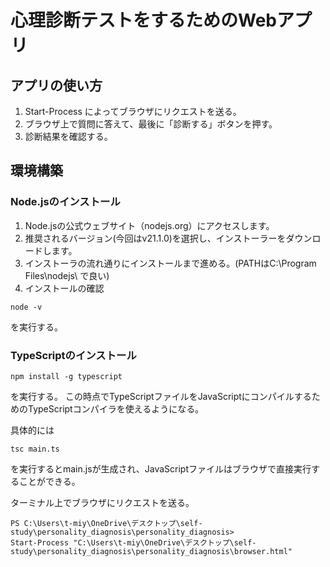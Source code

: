 # 心理診断テストをするためのWebアプリ

## アプリの使い方
1. Start-Process によってブラウザにリクエストを送る。
2. ブラウザ上で質問に答えて、最後に「診断する」ボタンを押す。
3. 診断結果を確認する。

## 環境構築
### Node.jsのインストール
1. Node.jsの公式ウェブサイト（nodejs.org）にアクセスします。
2. 推奨されるバージョン(今回はv21.1.0)を選択し、インストーラーをダウンロードします。
3. インストーラの流れ通りにインストールまで進める。(PATHはC:\Program Files\nodejs\ で良い)
4. インストールの確認 
```
node -v
```
を実行する。

### TypeScriptのインストール
```
npm install -g typescript
```
を実行する。
この時点でTypeScriptファイルをJavaScriptにコンパイルするためのTypeScriptコンパイラを使えるようになる。

具体的には
```
tsc main.ts
```
を実行するとmain.jsが生成され、JavaScriptファイルはブラウザで直接実行することができる。

ターミナル上でブラウザにリクエストを送る。
```
PS C:\Users\t-miy\OneDrive\デスクトップ\self-study\personality_diagnosis\personality_diagnosis> 
Start-Process "C:\Users\t-miy\OneDrive\デスクトップ\self-study\personality_diagnosis\personality_diagnosis\browser.html"
```
